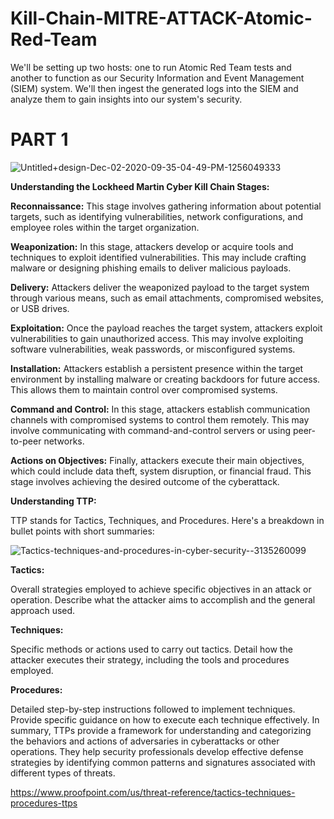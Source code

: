 # Kill-Chain-MITRE-ATTACK-Atomic-Red-Team

We'll be setting up two hosts: one to run Atomic Red Team tests and another to function as our Security Information and Event Management (SIEM) system. We'll then ingest the generated logs into the SIEM and analyze them to gain insights into our system's security.

# PART 1

![Untitled+design-Dec-02-2020-09-35-04-49-PM-1256049333](https://github.com/sharpleynate/Kill-Chain-MITRE-ATTACK-Atomic-Red-Team/assets/114451775/70174956-94d8-4261-896e-4b6833a3603a)


**Understanding the Lockheed Martin Cyber Kill Chain Stages:**

**Reconnaissance:** This stage involves gathering information about potential targets, such as identifying vulnerabilities, network configurations, and employee roles within the target organization.

**Weaponization:** In this stage, attackers develop or acquire tools and techniques to exploit identified vulnerabilities. This may include crafting malware or designing phishing emails to deliver malicious payloads.

**Delivery:** Attackers deliver the weaponized payload to the target system through various means, such as email attachments, compromised websites, or USB drives.

**Exploitation:** Once the payload reaches the target system, attackers exploit vulnerabilities to gain unauthorized access. This may involve exploiting software vulnerabilities, weak passwords, or misconfigured systems.

**Installation:** Attackers establish a persistent presence within the target environment by installing malware or creating backdoors for future access. This allows them to maintain control over compromised systems.

**Command and Control:** In this stage, attackers establish communication channels with compromised systems to control them remotely. This may involve communicating with command-and-control servers or using peer-to-peer networks.

**Actions on Objectives:** Finally, attackers execute their main objectives, which could include data theft, system disruption, or financial fraud. This stage involves achieving the desired outcome of the cyberattack.

**Understanding TTP:** 

TTP stands for Tactics, Techniques, and Procedures. Here's a breakdown in bullet points with short summaries:

![Tactics-techniques-and-procedures-in-cyber-security--3135260099](https://github.com/sharpleynate/Kill-Chain-MITRE-ATTACK-Atomic-Red-Team/assets/114451775/2a6fbc2f-63d8-43c3-a2dd-6892ddcaed29)

**Tactics:**

Overall strategies employed to achieve specific objectives in an attack or operation.
Describe what the attacker aims to accomplish and the general approach used.

**Techniques:**

Specific methods or actions used to carry out tactics.
Detail how the attacker executes their strategy, including the tools and procedures employed.

**Procedures:**

Detailed step-by-step instructions followed to implement techniques.
Provide specific guidance on how to execute each technique effectively.
In summary, TTPs provide a framework for understanding and categorizing the behaviors and actions of adversaries in cyberattacks or other operations. They help security professionals develop effective defense strategies by identifying common patterns and signatures associated with different types of threats.

https://www.proofpoint.com/us/threat-reference/tactics-techniques-procedures-ttps

